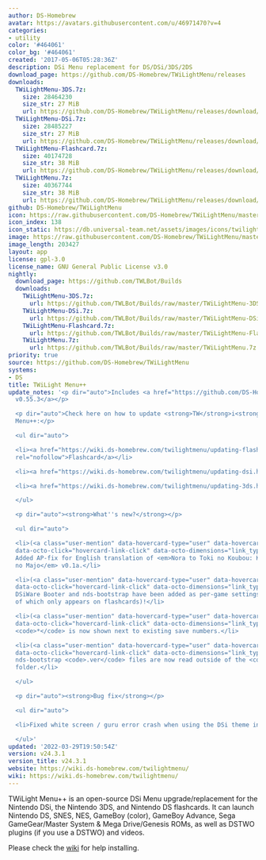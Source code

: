 ```yaml
---
author: DS-Homebrew
avatar: https://avatars.githubusercontent.com/u/46971470?v=4
categories:
- utility
color: '#464061'
color_bg: '#464061'
created: '2017-05-06T05:28:36Z'
description: DSi Menu replacement for DS/DSi/3DS/2DS
download_page: https://github.com/DS-Homebrew/TWiLightMenu/releases
downloads:
  TWiLightMenu-3DS.7z:
    size: 28464230
    size_str: 27 MiB
    url: https://github.com/DS-Homebrew/TWiLightMenu/releases/download/v24.3.1/TWiLightMenu-3DS.7z
  TWiLightMenu-DSi.7z:
    size: 28485227
    size_str: 27 MiB
    url: https://github.com/DS-Homebrew/TWiLightMenu/releases/download/v24.3.1/TWiLightMenu-DSi.7z
  TWiLightMenu-Flashcard.7z:
    size: 40174728
    size_str: 38 MiB
    url: https://github.com/DS-Homebrew/TWiLightMenu/releases/download/v24.3.1/TWiLightMenu-Flashcard.7z
  TWiLightMenu.7z:
    size: 40367744
    size_str: 38 MiB
    url: https://github.com/DS-Homebrew/TWiLightMenu/releases/download/v24.3.1/TWiLightMenu.7z
github: DS-Homebrew/TWiLightMenu
icon: https://raw.githubusercontent.com/DS-Homebrew/TWiLightMenu/master/booter/Twilight%2B%2B-animated%20icon-fix.gif
icon_index: 138
icon_static: https://db.universal-team.net/assets/images/icons/twilight-menu.png
image: https://raw.githubusercontent.com/DS-Homebrew/TWiLightMenu/master/logo.png
image_length: 203427
layout: app
license: gpl-3.0
license_name: GNU General Public License v3.0
nightly:
  download_page: https://github.com/TWLBot/Builds
  downloads:
    TWiLightMenu-3DS.7z:
      url: https://github.com/TWLBot/Builds/raw/master/TWiLightMenu-3DS.7z
    TWiLightMenu-DSi.7z:
      url: https://github.com/TWLBot/Builds/raw/master/TWiLightMenu-DSi.7z
    TWiLightMenu-Flashcard.7z:
      url: https://github.com/TWLBot/Builds/raw/master/TWiLightMenu-Flashcard.7z
    TWiLightMenu.7z:
      url: https://github.com/TWLBot/Builds/raw/master/TWiLightMenu.7z
priority: true
source: https://github.com/DS-Homebrew/TWiLightMenu
systems:
- DS
title: TWiLight Menu++
update_notes: '<p dir="auto">Includes <a href="https://github.com/DS-Homebrew/nds-bootstrap/releases/tag/v0.55.3">nds-bootstrap
  v0.55.3</a></p>

  <p dir="auto">Check here on how to update <strong>TW</strong>i<strong>L</strong>ight
  Menu++:</p>

  <ul dir="auto">

  <li><a href="https://wiki.ds-homebrew.com/twilightmenu/updating-flashcard.html"
  rel="nofollow">Flashcard</a></li>

  <li><a href="https://wiki.ds-homebrew.com/twilightmenu/updating-dsi.html" rel="nofollow">DSi</a></li>

  <li><a href="https://wiki.ds-homebrew.com/twilightmenu/updating-3ds.html" rel="nofollow">3DS</a></li>

  </ul>

  <p dir="auto"><strong>What''s new?</strong></p>

  <ul dir="auto">

  <li>(<a class="user-mention" data-hovercard-type="user" data-hovercard-url="/users/DeadSkullzJr/hovercard"
  data-octo-click="hovercard-link-click" data-octo-dimensions="link_type:self" href="https://github.com/DeadSkullzJr">@DeadSkullzJr</a>)
  Added AP-fix for English translation of <em>Nora to Toki no Koubou: Kiri no Mori
  no Majo</em> v0.1a.</li>

  <li>(<a class="user-mention" data-hovercard-type="user" data-hovercard-url="/users/Epicpkmn11/hovercard"
  data-octo-click="hovercard-link-click" data-octo-dimensions="link_type:self" href="https://github.com/Epicpkmn11">@Epicpkmn11</a>)
  DSiWare Booter and nds-bootstrap have been added as per-game settings (the latter
  of which only appears on flashcards)!</li>

  <li>(<a class="user-mention" data-hovercard-type="user" data-hovercard-url="/users/Epicpkmn11/hovercard"
  data-octo-click="hovercard-link-click" data-octo-dimensions="link_type:self" href="https://github.com/Epicpkmn11">@Epicpkmn11</a>)
  <code>*</code> is now shown next to existing save numbers.</li>

  <li>(<a class="user-mention" data-hovercard-type="user" data-hovercard-url="/users/Yrouel/hovercard"
  data-octo-click="hovercard-link-click" data-octo-dimensions="link_type:self" href="https://github.com/Yrouel">@Yrouel</a>)
  nds-bootstrap <code>.ver</code> files are now read outside of the <code>TWiLightMenu</code>
  folder.</li>

  </ul>

  <p dir="auto"><strong>Bug fix</strong></p>

  <ul dir="auto">

  <li>Fixed white screen / guru error crash when using the DSi theme in Memory Pit.</li>

  </ul>'
updated: '2022-03-29T19:50:54Z'
version: v24.3.1
version_title: v24.3.1
website: https://wiki.ds-homebrew.com/twilightmenu/
wiki: https://wiki.ds-homebrew.com/twilightmenu/
---
```

TWiLight Menu++ is an open-source DSi Menu upgrade/replacement for the Nintendo DSi, the Nintendo 3DS, and Nintendo DS flashcards. It can launch Nintendo DS, SNES, NES, GameBoy (color), GameBoy Advance, Sega GameGear/Master System & Mega Drive/Genesis ROMs, as well as DSTWO plugins (if you use a DSTWO) and videos.

Please check the [wiki](https://wiki.ds-homebrew.com/twilightmenu/) for help installing.